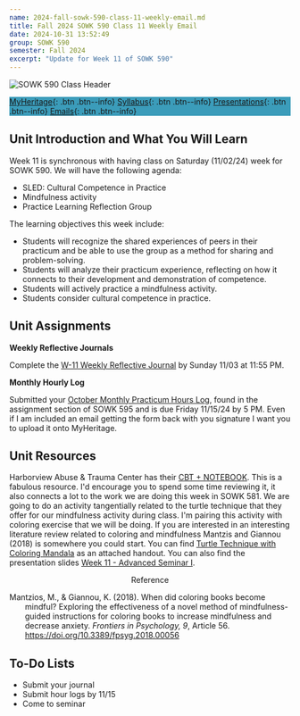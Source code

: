 ```yaml
---
name: 2024-fall-sowk-590-class-11-weekly-email.md
title: Fall 2024 SOWK 590 Class 11 Weekly Email
date: 2024-10-31 13:52:49
group: SOWK 590
semester: Fall 2024
excerpt: "Update for Week 11 of SOWK 590"
---
```


![SOWK 590 Class Header](https://jacobrcampbell.com/assets/media/2024-09-01-sowk-590-email-header-image.jpg)

<div style="background-color: #3b9cba; width: 100%;" markdown="1">

[MyHeritage](https://myheritage.heritage.edu/ICS/Academics/SOWK/SOWK_590/2425_FA-SOWK_590-1/){: .btn .btn--info}
[Syllabus](https://myheritage.heritage.edu/ICS/Academics/SOWK/SOWK_590/2425_FA-SOWK_590-1/Syllabus.jnz){: .btn .btn--info}
[Presentations](https://presentations.jacobrcampbell.com){: .btn .btn--info}
[Emails](https://jacobrcampbell.com/communications/){: .btn .btn--info}

</div>

## Unit Introduction and What You Will Learn

Week 11 is synchronous with having class on Saturday (11/02/24) week for SOWK 590. We will have the following agenda:

- SLED: Cultural Competence in Practice
- Mindfulness activity
- Practice Learning Reflection Group

The learning objectives this week include:

- Students will recognize the shared experiences of peers in their practicum and be able to use the group as a method for sharing and problem-solving.
- Students will analyze their practicum experience, reflecting on how it connects to their development and demonstration of competence.
- Students will actively practice a mindfulness activity.
- Students consider cultural competence in practice.

## Unit Assignments

**Weekly Reflective Journals**

Complete the [W-11 Weekly Reflective Journal](https://myheritage.heritage.edu/ICS/Academics/SOWK/SOWK_590/2425_FA-SOWK_590-1/Assignments.jnz?portlet=Coursework&screen=AssignmentDetailView&screenType=change&id=89bd6087-13dc-437f-919d-b80ce29d2c1b) by Sunday 11/03 at 11:55 PM.

**Monthly Hourly Log**

Submitted your [October Monthly Practicum Hours Log](https://myheritage.heritage.edu/ICS/Academics/SOWK/SOWK_595/2425_FA-SOWK_595-1/Assignments.jnz?portlet=Coursework&screen=AssignmentDetailView&screenType=change&id=0010806b-061e-48c5-b0fb-487b6fdc8f2a), found in the assignment section of SOWK 595 and is due Friday 11/15/24 by 5 PM. Even if I am included an email getting the form back with you signature I want you to upload it onto MyHeritage.

## Unit Resources

Harborview Abuse & Trauma Center has their [CBT + NOTEBOOK](https://depts.washington.edu/uwhatc/cbt-notebook/). This is a fabulous resource. I'd encourage you to spend some time reviewing it, it also connects a lot to the work we are doing this week in SOWK 581. We are going to do an activity tangentially related to the turtle technique that they offer for our mindfulness activity during class. I'm pairing this activity with coloring exercise that we will be doing. If you are interested in an interesting literature review related to coloring and mindfulness Mantzis and Giannou (2018) is somewhere you could start. You can find [Turtle Technique with Coloring Mandala](https://myheritage.heritage.edu/ICS/Portlets/ICS/Handoutportlet/viewhandler.ashx?handout_id=9020fdec-00b2-4baf-8775-71fc838afbc9) as an attached handout. You can also find the presentation slides [Week 11 - Advanced Seminar I](https://myheritage.heritage.edu/ICS/Portlets/ICS/Handoutportlet/viewhandler.ashx?handout_id=19aa8f9c-e4a6-417b-a7bc-6645b879f34d).

<div style="text-align: center" markdown="1">
Reference
</div>
<div style="margin: 0 0 0 2em; text-indent: -2em;" markdown="1">

Mantzios, M., & Giannou, K. (2018). When did coloring books become mindful? Exploring the effectiveness of a novel method of mindfulness-guided instructions for coloring books to increase mindfulness and decrease anxiety. _Frontiers in Psychology, 9_, Article 56. <https://doi.org/10.3389/fpsyg.2018.00056>

</div>

## To-Do Lists

- Submit your journal
- Submit hour logs by 11/15
- Come to seminar